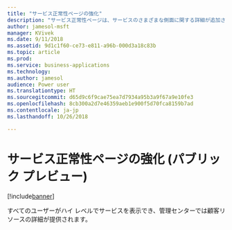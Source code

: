 ```yaml
---
title: "サービス正常性ページの強化"
description: "サービス正常性ページは、サービスのさまざまな側面に関する詳細が追加され、ローカライズされます"
author: jamesol-msft
manager: KVivek
ms.date: 9/11/2018
ms.assetid: 9d1c1f60-ce73-e811-a96b-000d3a18c83b
ms.topic: article
ms.prod: 
ms.service: business-applications
ms.technology: 
ms.author: jamesol
audience: Power user
ms.translationtype: HT
ms.sourcegitcommit: d65d9c6f9cae75ea7d7934a95b3a9f67a9e10fe3
ms.openlocfilehash: 8cb300a2d7e46359aeb1e900f5d70fca8159b7ad
ms.contentlocale: ja-jp
ms.lasthandoff: 10/26/2018

---
```

# <a name="enhanced-service-health-page-public-preview"></a>サービス正常性ページの強化 (パブリック プレビュー)


[!include[banner](../../includes/banner.md)]

すべてのユーザーがハイ レベルでサービスを表示でき、管理センターでは顧客リソースの詳細が提供されます。

